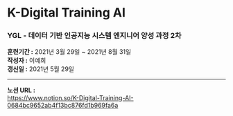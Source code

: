 # K-Digital Training AI
### YGL - 데이터 기반 인공지능 시스템 엔지니어 양성 과정 2차
<b>훈련기간 :</b> 2021년 3월 29일 ~ 2021년 8월 31일<br>
<b>작성자 :</b> 이예희<br>
<b>갱신일  :</b> 2021년 5월 29일<br>
<hr>

<b>노션 URL :</b><br>
https://www.notion.so/K-Digital-Training-AI-0684bc9652ab4f13bc876fd1b969fa6a
